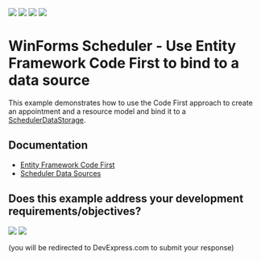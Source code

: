 <!-- default badges list -->
![](https://img.shields.io/endpoint?url=https://codecentral.devexpress.com/api/v1/VersionRange/128633613/24.2.1%2B)
[![](https://img.shields.io/badge/Open_in_DevExpress_Support_Center-FF7200?style=flat-square&logo=DevExpress&logoColor=white)](https://supportcenter.devexpress.com/ticket/details/E4107)
[![](https://img.shields.io/badge/📖_How_to_use_DevExpress_Examples-e9f6fc?style=flat-square)](https://docs.devexpress.com/GeneralInformation/403183)
[![](https://img.shields.io/badge/💬_Leave_Feedback-feecdd?style=flat-square)](#does-this-example-address-your-development-requirementsobjectives)
<!-- default badges end -->
# WinForms Scheduler - Use Entity Framework Code First to bind to a data source

This example demonstrates how to use the Code First approach to create an appointment and a resource model and bind it to a [SchedulerDataStorage](https://docs.devexpress.com/WindowsForms/DevExpress.XtraScheduler.SchedulerDataStorage).


## Documentation

* [Entity Framework Code First](https://docs.devexpress.com/WindowsForms/11910/controls-and-libraries/scheduler/data-binding/data-sources/entity-framework-code-first)
* [Scheduler Data Sources](https://docs.devexpress.com/WindowsForms/3289/controls-and-libraries/scheduler/data-binding/data-sources)
<!-- feedback -->
## Does this example address your development requirements/objectives?

[<img src="https://www.devexpress.com/support/examples/i/yes-button.svg"/>](https://www.devexpress.com/support/examples/survey.xml?utm_source=github&utm_campaign=winforms-scheduler-data-binding-entity-framework-code-first&~~~was_helpful=yes) [<img src="https://www.devexpress.com/support/examples/i/no-button.svg"/>](https://www.devexpress.com/support/examples/survey.xml?utm_source=github&utm_campaign=winforms-scheduler-data-binding-entity-framework-code-first&~~~was_helpful=no)

(you will be redirected to DevExpress.com to submit your response)
<!-- feedback end -->
